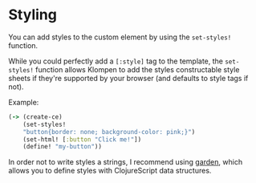 # Styling

You can add styles to the custom element by using the `set-styles!` function.

While you could perfectly add a `[:style]` tag to the template, the `set-styles!` function allows Klompen to add the styles constructable style sheets if they're supported by your browser (and defaults to style tags if not).

Example:

```clojure
(-> (create-ce)
    (set-styles!
    "button{border: none; background-color: pink;}")
    (set-html! [:button "Click me!"])
    (define! "my-button"))
```

In order not to write styles a strings, I recommend using [garden](https://github.com/noprompt/garden), which allows you to define styles with ClojureScript data structures.
